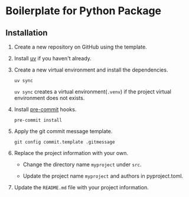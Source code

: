 # Boilerplate for Python Package

## Installation

1. Create a new repository on GitHub using the template.

2. Install [uv](https://docs.astral.sh/uv/) if you haven't already.

3. Create a new virtual environment and install the dependencies.

   ```shell
   uv sync
   ```

   `uv sync` creates a virtual environment(`.venv`) if the project virtual environment
   does not exists.

4. Install [pre-commit](https://pre-commit.com/) hooks.

   ```shell
   pre-commit install
   ```

5. Apply the git commit message template.

   ```shell
   git config commit.template .gitmessage
   ```

6. Replace the project information with your own.

    - Change the directory name `myproject` under `src`.

    - Update the project name `myproject` and authors in pyproject.toml.

7. Update the `README.md` file with your project information.
